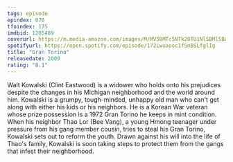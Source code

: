 ```yaml
---
tags: episode
epindex: 076
tfoindex: 175
imdbid: 1205489
coverurl: https://m.media-amazon.com/images/M/MV5BMTc5NTk2OTU1Nl5BMl5BanBnXkFtZTcwMDc3NjAwMg@@._V1_SY300_CR0,0,202,300_.jpg
spotifyurl: https://open.spotify.com/episode/172Lwuaooc1fSnBSLfglIg
title: "Gran Torino"
releasedate: 2009
rating: "8.1"
---
```


Walt Kowalski (Clint Eastwood) is a widower who holds onto his prejudices despite the changes in his Michigan neighborhood and the world around him. Kowalski is a grumpy, tough-minded, unhappy old man who can't get along with either his kids or his neighbors. He is a Korean War veteran whose prize possession is a 1972 Gran Torino he keeps in mint condition. When his neighbor Thao Lor (Bee Vang), a young Hmong teenager under pressure from his gang member cousin, tries to steal his Gran Torino, Kowalski sets out to reform the youth. Drawn against his will into the life of Thao's family, Kowalski is soon taking steps to protect them from the gangs that infest their neighborhood.